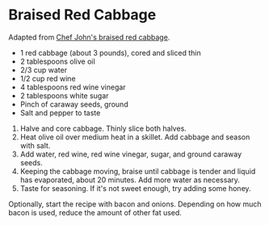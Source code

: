 # Braised Red Cabbage

Adapted from [Chef John's braised red cabbage](http://foodwishes.blogspot.com/2012/04/braised-red-cabbage-that-is-all.html).

- 1 red cabbage (about 3 pounds), cored and sliced thin
- 2 tablespoons olive oil
- 2/3 cup water
- 1/2 cup red wine
- 4 tablespoons red wine vinegar
- 2 tablespoons white sugar
- Pinch of caraway seeds, ground
- Salt and pepper to taste

1. Halve and core cabbage. Thinly slice both halves.
2. Heat olive oil over medium heat in a skillet. Add cabbage and season with salt.
3. Add water, red wine, red wine vinegar, sugar, and ground caraway seeds.
4. Keeping the cabbage moving, braise until cabbage is tender and liquid has evaporated, about 20 minutes. Add more water as necessary.
5. Taste for seasoning. If it's not sweet enough, try adding some honey.

Optionally, start the recipe with bacon and onions. Depending on how much bacon is used, reduce the amount of other fat used.
